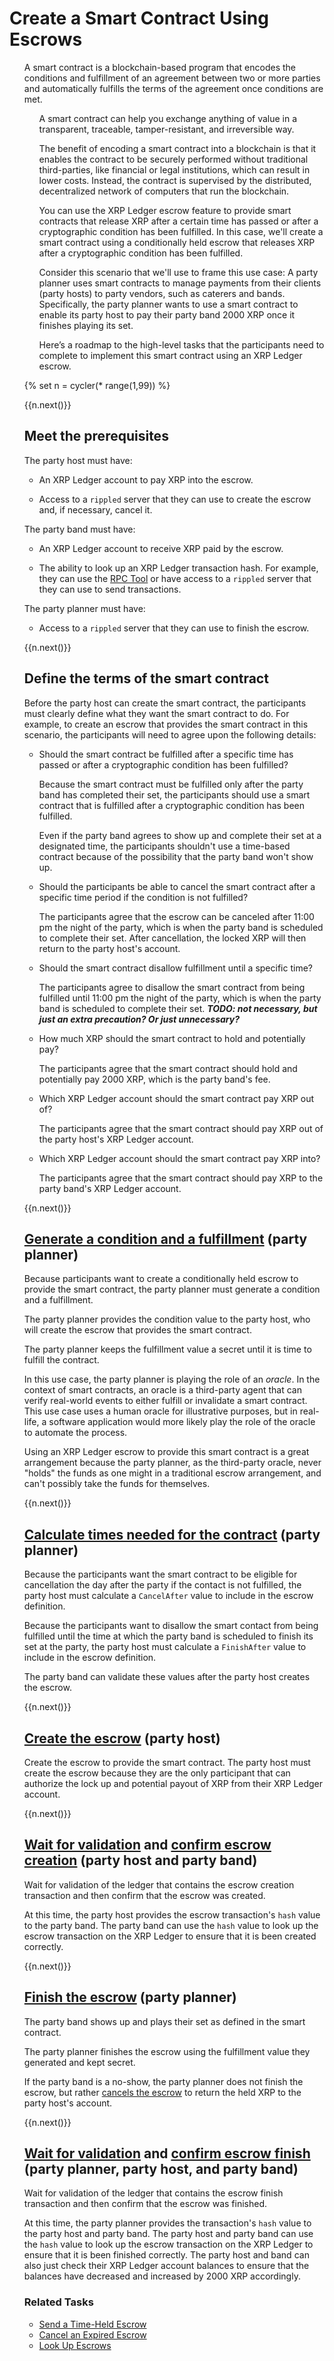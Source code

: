 # Create a Smart Contract Using Escrows

<ul>A smart contract is a blockchain-based program that encodes the conditions and fulfillment of an agreement between two or more parties and automatically fulfills the terms of the agreement once conditions are met.</u>

<ul>A smart contract can help you exchange anything of value in a transparent, traceable, tamper-resistant, and irreversible way.</ul>

<ul>The benefit of encoding a smart contract into a blockchain is that it enables the contract to be securely performed without traditional third-parties, like financial or legal institutions, which can result in lower costs. Instead, the contract is supervised by the distributed, decentralized network of computers that run the blockchain.</ul>

<ul>You can use the XRP Ledger escrow feature to provide smart contracts that release XRP after a certain time has passed or after a cryptographic condition has been fulfilled. In this case, we'll create a smart contract using a conditionally held escrow that releases XRP after a cryptographic condition has been fulfilled.</ul>

<ul>Consider this scenario that we'll use to frame this use case: A party planner uses smart contracts to manage payments from their clients (party hosts) to party vendors, such as caterers and bands. Specifically, the party planner wants to use a smart contract to enable its party host to pay their party band 2000 XRP once it finishes playing its set.</ul>

<ul>Here’s a roadmap to the high-level tasks that the participants need to complete to implement this smart contract using an XRP Ledger escrow.</ul>



{% set n = cycler(* range(1,99)) %}

<span class="use-case-step-num">{{n.next()}}</span>
<!-- <span class="use-case-step-length">(1 hour)</span> -->
## Meet the prerequisites

The party host must have:

- An XRP Ledger account to pay XRP into the escrow.

- Access to a `rippled` server that they can use to create the escrow and, if necessary, cancel it.

The party band must have:

- An XRP Ledger account to receive XRP paid by the escrow.

- The ability to look up an XRP Ledger transaction hash. For example, they can use the [RPC Tool](https://developers.ripple.com/xrp-ledger-rpc-tool.html) or have access to a `rippled` server that they can use to send transactions.

The party planner must have:

- Access to a `rippled` server that they can use to finish the escrow.



<span class="use-case-step-num">{{n.next()}}</span>
<!-- <span class="use-case-step-length">(1 hour)</span> -->
## Define the terms of the smart contract

Before the party host can create the smart contract, the participants must clearly define what they want the smart contract to do. For example, to create an escrow that provides the smart contract in this scenario, the participants will need to agree upon the following details:

- Should the smart contract be fulfilled after a specific time has passed or after a cryptographic condition has been fulfilled?

  Because the smart contract must be fulfilled only after the party band has completed their set, the participants should use a smart contract that is fulfilled after a cryptographic condition has been fulfilled.

  Even if the party band agrees to show up and complete their set at a designated time, the participants shouldn't use a time-based contract because of the possibility that the party band won't show up.

- Should the participants be able to cancel the smart contract after a specific time period if the condition is not fulfilled?

  The participants agree that the escrow can be canceled after 11:00 pm the night of the party, which is when the party band is scheduled to complete their set. After cancellation, the locked XRP will then return to the party host's account.

- Should the smart contract disallow fulfillment until a specific time?

  The participants agree to disallow the smart contract from being fulfilled until 11:00 pm the night of the party, which is when the party band is scheduled to complete their set. ***TODO: not necessary, but just an extra precaution? Or just unnecessary?***

- How much XRP should the smart contract to hold and potentially pay?

  The participants agree that the smart contract should hold and potentially pay 2000 XRP, which is the party band's fee.

- Which XRP Ledger account should the smart contract pay XRP out of?

  The participants agree that the smart contract should pay XRP out of the party host's XRP Ledger account.

- Which XRP Ledger account should the smart contract pay XRP into?

  The participants agree that the smart contract should pay XRP to the party band's XRP Ledger account.



<span class="use-case-step-num">{{n.next()}}</span>
<!-- <span class="use-case-step-length">(1 hour)</span> -->
## [Generate a condition and a fulfillment](send-a-conditionally-held-escrow.html#1-generate-condition-and-fulfillment) (party planner)

Because participants want to create a conditionally held escrow to provide the smart contract, the party planner must generate a condition and a fulfillment.

The party planner provides the condition value to the party host, who will create the escrow that provides the smart contract.

The party planner keeps the fulfillment value a secret until it is time to fulfill the contract.

In this use case, the party planner is playing the role of an _oracle_. In the context of smart contracts, an oracle is a third-party agent that can verify real-world events to either fulfill or invalidate a smart contract. This use case uses a human oracle for illustrative purposes, but in real-life, a software application would more likely play the role of the oracle to automate the process.

Using an XRP Ledger escrow to provide this smart contract is a great arrangement because the party planner, as the third-party oracle, never "holds" the funds as one might in a traditional escrow arrangement, and can't possibly take the funds for themselves.



<span class="use-case-step-num">{{n.next()}}</span>
<!-- <span class="use-case-step-length">(1 hour)</span> -->
## [Calculate times needed for the contract](send-a-conditionally-held-escrow.html#2-calculate-release-or-cancel-time) (party planner)

Because the participants want the smart contract to be eligible for cancellation the day after the party if the contact is not fulfilled, the party host must calculate a `CancelAfter` value to include in the escrow definition.

Because the participants want to disallow the smart contact from being fulfilled until the time at which the party band is scheduled to finish its set at the party, the party host must calculate a `FinishAfter` value to include in the escrow definition.

The party band can validate these values after the party host creates the escrow.



<span class="use-case-step-num">{{n.next()}}</span>
<!-- <span class="use-case-step-length">(1 hour)</span> -->
## [Create the escrow](send-a-conditionally-held-escrow.html#3-submit-escrowcreate-transaction) (party host)

Create the escrow to provide the smart contract. The party host must create the escrow because they are the only participant that can authorize the lock up and potential payout of XRP from their XRP Ledger account.



<span class="use-case-step-num">{{n.next()}}</span>
<!-- <span class="use-case-step-length">(1 hour)</span> -->
## [Wait for validation](send-a-conditionally-held-escrow.html#4-wait-for-validation) and [confirm escrow creation](send-a-conditionally-held-escrow.html#5-confirm-that-the-escrow-was-created) (party host and party band)

Wait for validation of the ledger that contains the escrow creation transaction and then confirm that the escrow was created.

At this time, the party host provides the escrow transaction's `hash` value to the party band. The party band can use the `hash` value to look up the escrow transaction on the XRP Ledger to ensure that it is been created correctly.



<span class="use-case-step-num">{{n.next()}}</span>
<!-- <span class="use-case-step-length">(1 hour)</span> -->
## [Finish the escrow](send-a-conditionally-held-escrow.html#6-submit-escrowfinish-transaction) (party planner)

The party band shows up and plays their set as defined in the smart contract.

The party planner finishes the escrow using the fulfillment value they generated and kept secret.

If the party band is a no-show, the party planner does not finish the escrow, but rather [cancels the escrow](cancel-an-expired-escrow.html) to return the held XRP to the party host's account.


<span class="use-case-step-num">{{n.next()}}</span>
<!-- <span class="use-case-step-length">(1 hour)</span> -->
## [Wait for validation](send-a-conditionally-held-escrow.html#7-wait-for-validation) and [confirm escrow finish](send-a-conditionally-held-escrow.html#8-confirm-final-result) (party planner, party host, and party band)

Wait for validation of the ledger that contains the escrow finish transaction and then confirm that the escrow was finished.

At this time, the party planner provides the transaction's `hash` value to the party host and party band. The party host and party band can use the `hash` value to look up the escrow transaction on the XRP Ledger to ensure that it is been finished correctly. The party host and band can also just check their XRP Ledger account balances to ensure that the balances have decreased and increased by 2000 XRP accordingly.



### Related Tasks

- [Send a Time-Held Escrow](send-a-time-held-escrow.html)
- [Cancel an Expired Escrow](cancel-an-expired-escrow.html)
- [Look Up Escrows](look-up-escrows.html)
